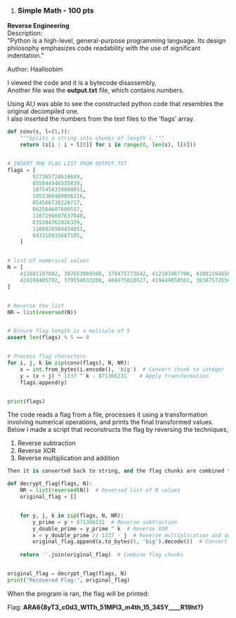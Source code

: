 1. ### Simple Math \- 100 pts
**Reverse Engineering**   
Description:  
"Python is a high-level, general-purpose programming language. Its design philosophy emphasizes code readability with the use of significant indentation."

Author: Haalloobim

I viewed the code and it is a bytecode disassembly,  
Another file was the **output.txt** file, which contains numbers.  

Using AI,I was able to see the constructed python code that resembles the original decompiled one.  
I also inserted the numbers from the text files to the ‘flags’ array.

```python
def conv(s, l=(5,)):
    """Splits a string into chunks of length l."""
    return (s[i : i + l[0]] for i in range(0, len(s), l[0]))


# INSERT THE FLAG LIST FROM OUTPUT.TXT
flags = [
        927365724618649,
        855544946535839,
        1075456339888851,
        1051300489856216,
        854566738228717,
        862564607600557,
        1107196607637040,
        835104762026329,
        1108826984434051,
        843310935687105,
    ]


# list of numerical values
N = [
    412881107802, 397653008560, 378475773842, 412107467700, 410815948500,
    424198405792, 379554633200, 404975010927, 419449858501, 383875726561
]


# Reverse the list
NR = list(reversed(N))


# Ensure flag length is a multiple of 5
assert len(flags) % 5 == 0


# Process flag characters
for i, j, k in zip(conv(flags), N, NR):
    x = int.from_bytes(i.encode(), 'big')  # Convert chunk to integer
    y = (x + j) * 1337 ^ k - 871366131    # Apply transformation
    flags.append(y)


print(flags)
```

The code reads a flag from a file, processes it using a transformation involving numerical operations, and prints the final transformed values.  
Below i made a script that reconstructs the flag by reversing the techniques,

1. Reverse subtraction  
2. Reverse XOR  
3. Reverse multiplication and addition


```python
Then it is converted back to string, and the flag chunks are combined together to make the flag.

def decrypt_flag(flags, N):
    NR = list(reversed(N))  # Reversed list of N values
    original_flag = []


    for y, j, k in zip(flags, N, NR):
        y_prime = y + 871366131  # Reverse subtraction
        y_double_prime = y_prime ^ k  # Reverse XOR
        x = y_double_prime // 1337 - j  # Reverse multiplication and addition
        original_flag.append(x.to_bytes(5, 'big').decode())  # Convert back to string
   
    return ''.join(original_flag)  # Combine flag chunks


original_flag = decrypt_flag(flags, N)
print("Recovered Flag:", original_flag)
```
When the program is ran, the flag will be printed:

Flag: **ARA6{8yT3\_c0d3\_W1Th\_51MPl3\_m4th\_15\_345Y\_\_\_\_R19ht?}**
